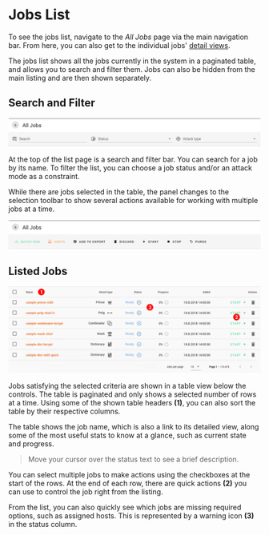 Jobs List
=========

To see the jobs list, navigate to the _All Jobs_ page via the main navigation bar. From here, you can also get to the individual jobs' [detail views](/jobs/managing/detail.md).

The jobs list shows all the jobs currently in the system in a paginated table, and allows you to search and filter them. Jobs can also be hidden from the main listing and are then shown separately.


Search and Filter
-----------------

![Search and filter panel](../../_media/img/mng-jobs/header.png)

At the top of the list page is a search and filter bar. You can search for a job by its name. To filter the list, you can choose a job status and/or an attack mode as a constraint.

While there are jobs selected in the table, the panel changes to the selection toolbar to show several actions available for working with multiple jobs at a time.

![Selection toolbar](../../_media/img/mng-jobs/toolbar.png)


Listed Jobs
-----------

![Jobs table](../../_media/img/mng-jobs/list.png)

Jobs satisfying the selected criteria are shown in a table view below the controls. The table is paginated and only shows a selected number of rows at a time. Using some of the shown table headers __(1)__, you can also sort the table by their respective columns.

The table shows the job name, which is also a link to its detailed view, along some of the most useful stats to know at a glance, such as current state and progress.

> Move your cursor over the status text to see a brief description.

You can select multiple jobs to make actions using the checkboxes at the start of the rows. At the end of each row, there are quick actions __(2)__ you can use to control the job right from the listing.

From the list, you can also quickly see which jobs are missing required options, such as assigned hosts. This is represented by a warning icon __(3)__ in the status column.
